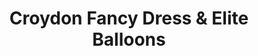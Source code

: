 ---
title: "Croydon Fancy Dress & Elite Balloons"
url: /coulsdon/croydon-fancy-dress-und-elite-balloons/
shop: Allgemein
---